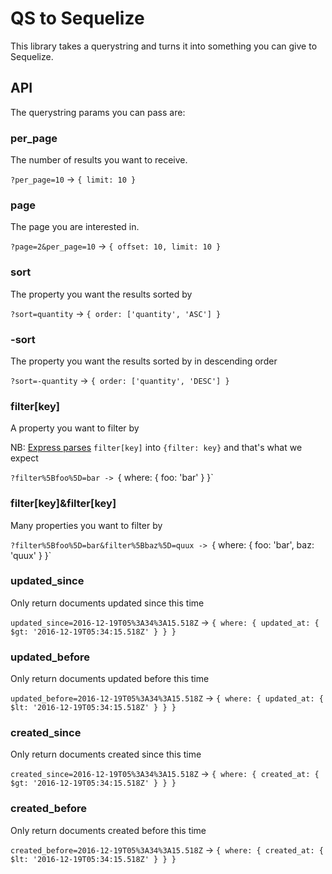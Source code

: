 # QS to Sequelize

This library takes a querystring and turns it into something you can give to Sequelize.

## API

The querystring params you can pass are:

### per_page
The number of results you want to receive.

`?per_page=10` -> `{ limit: 10 }`

### page
The page you are interested in.

`?page=2&per_page=10` -> `{ offset: 10, limit: 10 }`

### sort
The property you want the results sorted by

`?sort=quantity` -> `{ order: ['quantity', 'ASC'] }`

### -sort
The property you want the results sorted by in descending order

`?sort=-quantity` -> `{ order: ['quantity', 'DESC'] }`

### filter[key]
A property you want to filter by

NB: [Express parses](http://expressjs.com/en/api.html#req.query) `filter[key]` into `{filter: key}` and that's what we expect

`?filter%5Bfoo%5D=bar -> `{ where: { foo: 'bar' } }`

### filter[key]&filter[key]
Many properties you want to filter by

`?filter%5Bfoo%5D=bar&filter%5Bbaz%5D=quux -> `{ where: { foo: 'bar', baz: 'quux' } }`

### updated_since
Only return documents updated since this time

`updated_since=2016-12-19T05%3A34%3A15.518Z` -> `{ where: { updated_at: { $gt: '2016-12-19T05:34:15.518Z' } } }`

### updated_before
Only return documents updated before this time

`updated_before=2016-12-19T05%3A34%3A15.518Z` -> `{ where: { updated_at: { $lt: '2016-12-19T05:34:15.518Z' } } }`

### created_since
Only return documents created since this time

`created_since=2016-12-19T05%3A34%3A15.518Z` -> `{ where: { created_at: { $gt: '2016-12-19T05:34:15.518Z' } } }`

### created_before
Only return documents created before this time

`created_before=2016-12-19T05%3A34%3A15.518Z` -> `{ where: { created_at: { $lt: '2016-12-19T05:34:15.518Z' } } }`
